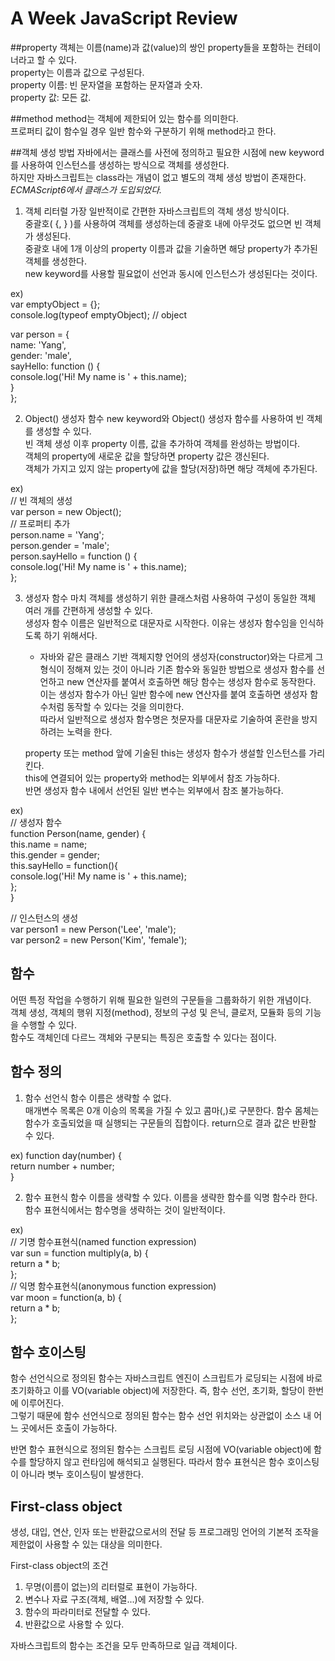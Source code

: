 # A Week JavaScript Review

##property
객체는 이름(name)과 값(value)의 쌍인 property들을 포함하는 컨테이너라고 할 수 있다.   
property는 이름과 값으로 구성된다.  
property 이름: 빈 문자열을 포함하는 문자열과 숫자.  
property 값: 모든 값.  

##method
method는 객체에 제한되어 있는 함수를 의미한다.  
프로퍼티 값이 함수일 경우 일반 함수와 구분하기 위해 method라고 한다.  

##객체 생성 방법
자바에서는 클래스를 사전에 정의하고 필요한 시점에 new keyword를 사용하여 인스턴스를 생성하는 방식으로 객체를 생성한다.  
하지만 자바스크립트는 class라는 개념이 없고 별도의 객체 생성 방법이 존재한다.  
*ECMAScript6에서 클래스가 도입되었다.*

1. 객체 리터럴
가장 일반적이로 간편한 자바스크립트의 객체 생성 방식이다.  
중괄호( {, } )를 사용하여 객체를 생성하는데 중괄호 내에 아무것도 없으면 빈 객체가 생성된다.  
중괄호 내에 1개 이상의 property 이름과 값을 기술하면 해당 property가 추가된 객체를 생성한다.  
new keyword를 사용할 필요없이 선언과 동시에 인스턴스가 생성된다는 것이다.  

ex)  
var emptyObject = {};  
console.log(typeof emptyObject); // object

var person = {  
  name: 'Yang',  
  gender: 'male',  
  sayHello: function () {  
    console.log('Hi! My name is ' + this.name);  
  }  
};

2. Object() 생성자 함수
new keyword와 Object() 생성자 함수를 사용하여 빈 객체를 생성할 수 있다.  
빈 객체 생성 이후 property 이름, 값을 추가하여 객체를 완성하는 방법이다.  
객체의 property에 새로운 값을 할당하면 property 값은 갱신된다.  
객체가 가지고 있지 않는 property에 값을 할당(저장)하면 해당 객체에 추가된다.  

ex)  
// 빈 객체의 생성  
var person = new Object();  
// 프로퍼티 추가  
person.name = 'Yang';  
person.gender = 'male';  
person.sayHello = function () {  
  console.log('Hi! My name is ' + this.name);  
};  

3. 생성자 함수
마치 객체를 생성하기 위한 클래스처럼 사용하여 구성이 동일한 객체 여러 개를 간편하게 생성할 수 있다.  
생성자 함수 이름은 일반적으로 대문자로 시작한다. 이유는 생성자 함수임을 인식하도록 하기 위해서다.
    - 자바와 같은 클래스 기반 객체지향 언어의 생성자(constructor)와는 다르게 그 형식이 정해져 있는 것이 아니라 기존 함수와 동일한 방법으로 생성자 함수를 선언하고 new 연산자를 붙여서 호출하면 해당 함수는 생성자 함수로 동작한다.  
    이는 생성자 함수가 아닌 일반 함수에 new 연산자를 붙여 호출하면 생성자 함수처럼 동작할 수 있다는 것을 의미한다.  
    따라서 일반적으로 생성자 함수명은 첫문자를 대문자로 기술하여 혼란을 방지하려는 노력을 한다.    
    
    property 또는 method 앞에 기술된 this는 생성자 함수가 생설할 인스턴스를 가리킨다.  
    this에 연결되어 있는 property와 method는 외부에서 참조 가능하다.   
    반면 생성자 함수 내에서 선언된 일반 변수는 외부에서 참조 불가능하다.    

ex)  
// 생성자 함수  
function Person(name, gender) {  
  this.name = name;  
  this.gender = gender;  
  this.sayHello = function(){  
    console.log('Hi! My name is ' + this.name);  
  };  
}  

// 인스턴스의 생성  
var person1 = new Person('Lee', 'male');  
var person2 = new Person('Kim', 'female');  

## 함수
어떤 특정 작업을 수행하기 위해 필요한 일련의 구문들을 그룹화하기 위한 개념이다.  
객체 생성, 객체의 행위 지정(method), 정보의 구성 및 은닉, 클로저, 모듈화 등의 기능을 수행할 수 있다.  
함수도 객체인데 다르느 객체와 구분되는 특징은 호출할 수 있다는 점이다.  

## 함수 정의

1. 함수 선언식
함수 이름은 생략할 수 없다.  
매개변수 목록은 0개 이승의 목록을 가질 수 있고 콤마(,)로 구분한다.
함수 몸체는 함수가 호출되었을 때 실행되는 구문들의 집합이다.  return으로 결과 값은 반환할 수 있다.

ex)
function day(number) {  
  return number + number;  
}  

2. 함수 표현식
함수 이름을 생략할 수 있다. 이름을 생략한 함수를 익명 함수라 한다.    
함수 표현식에서는 함수명을 생략하는 것이 일반적이다.

ex)  
// 기명 함수표현식(named function expression)  
var sun = function multiply(a, b) {  
  return a * b;  
};  
// 익명 함수표현식(anonymous function expression)  
var moon = function(a, b) {  
  return a * b;  
};  

## 함수 호이스팅
함수 선언식으로 정의된 함수는 자바스크립트 엔진이 스크립트가 로딩되는 시점에 바로 초기화하고 이를 VO(variable object)에 저장한다. 즉, 함수 선언, 초기화, 할당이 한번에 이루어진다.  
그렇기 때문에 함수 선언식으로 정의된 함수는 함수 선언 위치와는 상관없이 소스 내 어느 곳에서든 호출이 가능하다.  

반면 함수 표현식으로 정의된 함수는 스크립트 로딩 시점에 VO(variable object)에 함수를 할당하지 않고 런타임에 해석되고 실행된다. 따라서 함수 표현식은 함수 호이스팅이 아니라 볏누 호이스팅이 발생한다.  

## First-class object
생성, 대입, 연산, 인자 또는 반환값으로서의 전달 등 프로그래밍 언어의 기본적 조작을 제한없이 사용할 수 있는 대상을 의미한다.  

First-class object의 조건
1. 무명(이름이 없는)의 리터럴로 표현이 가능하다.  
2. 변수나 자료 구조(객체, 배열...)에 저장할 수 있다.
3. 함수의 파라미터로 전달할 수 있다.
4. 반환값으로 사용할 수 있다.  

자바스크립트의 함수는 조건을 모두 만족하므로 일급 객체이다.